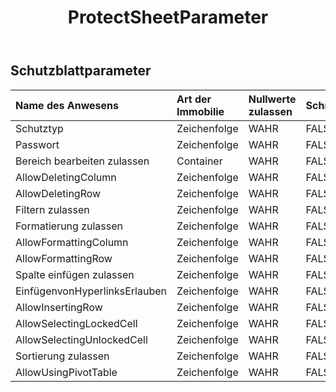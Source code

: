 ﻿---
title: ProtectSheetParameter
second_title: Aspose.Cells Cloud Documen
type: docs
url: /de/specification/model/protectsheetparameter/
description: "Aspose.Cells Cloud-Modellspezifikation: ProtectSheetParameter. Müheloses Bearbeiten von Excel und anderen Tabellenkalkulationsdokumenten mit Funktionen wie Öffnen, Generieren, Bearbeiten, Teilen, Zusammenführen, Vergleichen und Konvertieren"
kwords: Excel, Office, Tabellenkalkulation, Cloud REST API, ProtectSheetParameter
weight: 50
---
## **Schutzblattparameter**

 

| Name des Anwesens| Art der Immobilie| Nullwerte zulassen| Schreibgeschützt| Standardwert| Beschreibung|
|:- |:- |:- |:- |:- |:- |
| Schutztyp| Zeichenfolge| WAHR| FALSCH|||
| Passwort| Zeichenfolge| WAHR| FALSCH|||
| Bereich bearbeiten zulassen| Container| WAHR| FALSCH|||
| AllowDeletingColumn| Zeichenfolge| WAHR| FALSCH|||
| AllowDeletingRow| Zeichenfolge| WAHR| FALSCH|||
| Filtern zulassen| Zeichenfolge| WAHR| FALSCH|||
| Formatierung zulassen| Zeichenfolge| WAHR| FALSCH|||
| AllowFormattingColumn| Zeichenfolge| WAHR| FALSCH|||
| AllowFormattingRow| Zeichenfolge| WAHR| FALSCH|||
| Spalte einfügen zulassen| Zeichenfolge| WAHR| FALSCH|||
| EinfügenvonHyperlinksErlauben| Zeichenfolge| WAHR| FALSCH|||
| AllowInsertingRow| Zeichenfolge| WAHR| FALSCH|||
| AllowSelectingLockedCell| Zeichenfolge| WAHR| FALSCH|||
| AllowSelectingUnlockedCell| Zeichenfolge| WAHR| FALSCH|||
| Sortierung zulassen| Zeichenfolge| WAHR| FALSCH|||
| AllowUsingPivotTable| Zeichenfolge| WAHR| FALSCH|||

